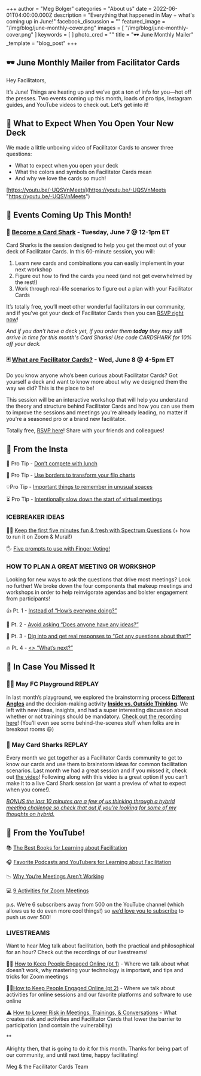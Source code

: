 +++
author = "Meg Bolger"
categories = "About us"
date = 2022-06-01T04:00:00.000Z
description = "Everything that happened in May + what's coming up in June!"
facebook_discussion = ""
featured_image = "/img/blog/june-monthly-cover.png"
images = [ "/img/blog/june-monthly-cover.png" ]
keywords = [ ]
photo_cred = ""
title = "🕶 June Monthly Mailer"
_template = "blog_post"
+++

## 🕶 **June Monthly Mailer from Facilitator Cards**

Hey Facilitators,

It’s June! Things are heating up and we’ve got a ton of info for you—hot off the presses. Two events coming up this month, loads of pro tips, Instagram guides, and YouTube videos to check out. Let’s get into it!

## 🎁 What to Expect When You Open Your New Deck

We made a little unboxing video of Facilitator Cards to answer three questions:

* What to expect when you open your deck
* What the colors and symbols on Facilitator Cards mean
* And why we love the cards so much!

[https://youtu.be/-UQSVnMeets](https://youtu.be/-UQSVnMeets "https://youtu.be/-UQSVnMeets")

## **📆 Events Coming Up This Month!**

### **🦈** [**Become a Card Shark**](https://lu.ma/cardsharks) **- Tuesday, June 7 @ 12-1pm ET**

Card Sharks is the session designed to help you get the most out of your deck of Facilitator Cards. In this 60-minute session, you will:

1. Learn new cards and combinations you can easily implement in your next workshop
2. Figure out how to find the cards you need (and not get overwhelmed by the rest!)
3. Work through real-life scenarios to figure out a plan with your Facilitator Cards

It’s totally free, you’ll meet other wonderful facilitators in our community, and if you’ve got your deck of Facilitator Cards then you can [RSVP right now](https://lu.ma/cardsharks)!

_And if you don’t have a deck yet, if you order them **today** they may still arrive in time for this month's Card Sharks! Use code CARDSHARK for 10% off your deck._

### 🃏 [What are Facilitator Cards?](https://lu.ma/wtffc) - Wed, June 8 @ 4-5pm ET

Do you know anyone who’s been curious about Facilitator Cards? Got yourself a deck and want to know more about why we designed them the way we did? This is the place to be!

This session will be an interactive workshop that will help you understand the theory and structure behind Facilitator Cards and how you can use them to improve the sessions and meetings you're already leading, no matter if you're a seasoned pro or a brand new facilitator.

Totally free, [RSVP here](https://lu.ma/wtffc)! Share with your friends and colleagues!

## **📸 From the Insta**

🥪 Pro Tip - [Don’t compete with lunch](https://www.instagram.com/p/CdGk1wwLCzr/)

🎨 Pro Tip - [Use borders to transform your flip charts](https://www.instagram.com/p/CeB1i6yrQCW/)

💡Pro Tip - [Important things to remember in unusual spaces](https://www.instagram.com/p/CdYSuyILNpt/)

⏳ Pro Tip - [Intentionally slow down the start of virtual meetings](https://www.instagram.com/p/CdqUapUrHL2/)

### **ICEBREAKER IDEAS**

🤷‍♀️ [Keep the first five minutes fun & fresh with Spectrum Questions](https://www.instagram.com/p/Cdn7mLCL8_V/) (+ how to run it on Zoom & Mural!)

🖐 [Five prompts to use with Finger Voting!](https://www.instagram.com/p/CdV4TZcrki6/)

### HOW TO PLAN A GREAT MEETING OR WORKSHOP

Looking for new ways to ask the questions that drive most meetings? Look no further! We broke down the four components that makeup meetings and workshops in order to help reinvigorate agendas and bolster engagement from participants!

👍 Pt. 1 - [Instead of “How’s everyone doing?”](https://www.instagram.com/p/CdL3sMarJch/)

💭 Pt. 2 - [Avoid asking “Does anyone have any ideas?”](https://www.instagram.com/p/CddZ2hfrinY/)

🙋 Pt. 3 - [Dig into and get real responses to “Got any questions about that?”](https://www.instagram.com/p/Cdvp1spr2Lw/)

🔥 Pt. 4 - [<<President Bartlet voice>> “What’s next?”](https://www.instagram.com/p/CeEL2OgLwIl/)

## **👀 In Case You Missed It**

### 🤸‍♂️ May FC Playground REPLAY

In last month’s playground, we explored the brainstorming process [**Different Angles**](https://www.facilitator.cards/cards/different-angles/) and the decision-making activity [**Inside vs. Outside Thinking**](https://www.facilitator.cards/cards/inside-vs-outside-thinking/). We left with new ideas, insights, and had a super interesting discussion about whether or not trainings should be mandatory. [Check out the recording here](https://youtu.be/efJie92UV_0)! (You’ll even see some behind-the-scenes stuff when folks are in breakout rooms 😃)

### 🦈 May Card Sharks REPLAY

Every month we get together as a Facilitator Cards community to get to know our cards and use them to brainstorm ideas for common facilitation scenarios. Last month we had a great session and if you missed it, check out [the video](https://youtu.be/tIKPx4ya8mE)! Following along with this video is a great option if you can’t make it to a live Card Shark session (or want a preview of what to expect when you come!).

[_BONUS the last 10 minutes are a few of us thinking through a hybrid meeting challenge so check that out if you’re looking for some of my thoughts on hybrid._](https://youtu.be/tIKPx4ya8mE?t=2700)

## **🔴 From the YouTube!**

📚 [The Best Books for Learning about Facilitation](https://youtu.be/VIMpZ199Ghc)

🎧 [Favorite Podcasts and YouTubers for Learning about Facilitation](https://youtu.be/Lmfz_wytmOI)

📉 [Why You’re Meetings Aren’t Working](https://youtu.be/Nkzj6PsRmBU)

💻 [9 Activities for Zoom Meetings](https://youtu.be/LdAWRpADzG4)

p.s. We’re 6 subscribers away from 500 on the YouTube channel (which allows us to do even more cool things!) so [we’d love you to subscribe](https://youtu.be/tIKPx4ya8mE?t=2700) to push us over 500!

### LIVESTREAMS

Want to hear Meg talk about facilitation, both the practical and philosophical for an hour? Check out the recordings of our livestreams!

🧑‍💻 [How to Keep People Engaged Online (pt 1)](https://youtu.be/HRkWDTL7Iug) - Where we talk about what doesn’t work, why mastering your technology is important, and tips and tricks for Zoom meetings

👩‍💻[How to Keep People Engaged Online (pt 2)](https://youtu.be/WYSQUOTpkxE) - Where we talk about activities for online sessions and our favorite platforms and software to use online

⚠️ [How to Lower Risk in Meetings, Trainings, & Conversations](https://youtu.be/ZYe3rxrppYg) - What creates risk and activities and Facilitator Cards that lower the barrier to participation (and contain the vulnerability)

\**

Alrighty then, that is going to do it for this month. Thanks for being part of our community, and until next time, happy facilitating!

Meg & the Facilitator Cards Team
